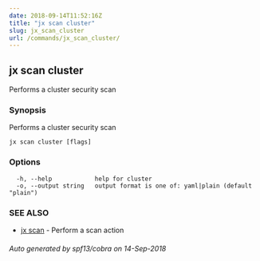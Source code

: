 ```yaml
---
date: 2018-09-14T11:52:16Z
title: "jx scan cluster"
slug: jx_scan_cluster
url: /commands/jx_scan_cluster/
---
```

## jx scan cluster

Performs a cluster security scan

### Synopsis

Performs a cluster security scan

```
jx scan cluster [flags]
```

### Options

```
  -h, --help            help for cluster
  -o, --output string   output format is one of: yaml|plain (default "plain")
```

### SEE ALSO

* [jx scan](/commands/jx_scan/)	 - Perform a scan action

###### Auto generated by spf13/cobra on 14-Sep-2018
